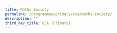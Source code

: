 ```yaml
---
title: Maths Society
permalink: /programmes/primary/cca/maths-society/
description: ""
third_nav_title: CCA (Primary)
---
```

